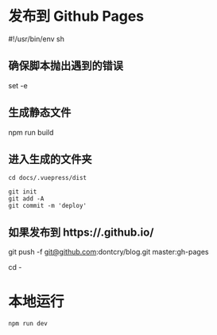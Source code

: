 # 发布到 Github Pages
#!/usr/bin/env sh

## 确保脚本抛出遇到的错误
set -e

## 生成静态文件
npm run build

## 进入生成的文件夹
```
cd docs/.vuepress/dist

git init
git add -A
git commit -m 'deploy'
```
## 如果发布到 https://<USERNAME>.github.io/<REPO>
git push -f git@github.com:dontcry/blog.git master:gh-pages

cd -

# 本地运行
```
npm run dev
```